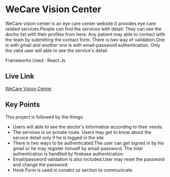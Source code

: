 
# WeCare Vision Center

WeCare vision center is an eye care center website.It 
provides eye care related services.People can find the services with detail.
They can see the doctor list with their profiles from here.
Any patient may able to contact with the team by submitting the contact form.
There is two way of validation.One is with gmail and another one is with email-password authentication.
Only the valid user will able to see the service's detail.     

 
Frameworks Used :
  React Js

## Live Link
[WeCare Vision Center](https://wecare-vision-center.web.app/)


## Key Points

This project is followed by the things:

- Users will able to see the doctor's information according to their needs.
- The services is on private route. Users may get to know about the service detail only if he is logged in the site
- There is two ways to be authenticated.The user can get signed in by his gmail or he may register himself by email-password. The total authentication is handlled by firebase authentication.  
- Email/password validation is also included.User may reset the password and change the password 
- Hook Form is used in conatct us section to communicate.  






